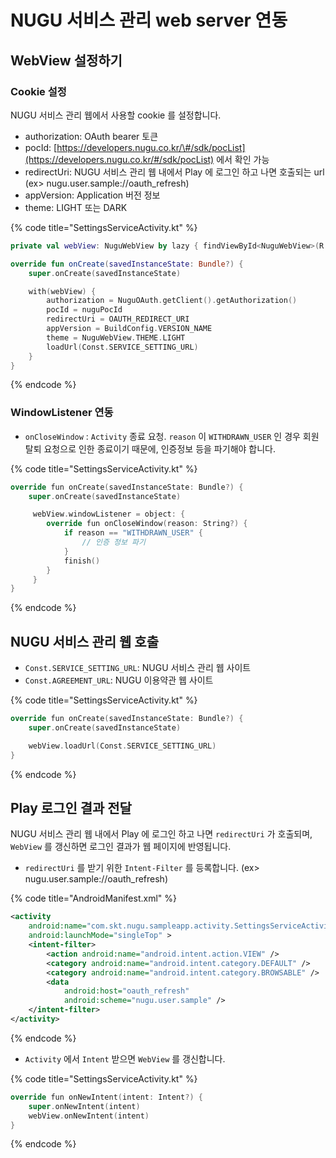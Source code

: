 # NUGU 서비스 관리 web server 연동

## WebView 설정하기

### Cookie 설정

NUGU 서비스 관리 웹에서 사용할 cookie 를 설정합니다.

* authorization: OAuth bearer 토큰
* pocId: [https://developers.nugu.co.kr/\#/sdk/pocList](https://developers.nugu.co.kr/#/sdk/pocList) 에서 확인 가능
* redirectUri: NUGU 서비스 관리 웹 내에서 Play 에 로그인 하고 나면 호출되는 url (ex&gt; nugu.user.sample://oauth_refresh)
* appVersion: Application 버전 정보
* theme: LIGHT 또는 DARK

{% code title="SettingsServiceActivity.kt" %}
```kotlin
private val webView: NuguWebView by lazy { findViewById<NuguWebView>(R.id.webView) }

override fun onCreate(savedInstanceState: Bundle?) {
    super.onCreate(savedInstanceState)

    with(webView) {
        authorization = NuguOAuth.getClient().getAuthorization()
        pocId = nuguPocId
        redirectUri = OAUTH_REDIRECT_URI
        appVersion = BuildConfig.VERSION_NAME
        theme = NuguWebView.THEME.LIGHT
        loadUrl(Const.SERVICE_SETTING_URL)
    }
}
```
{% endcode %}

### WindowListener 연동

* `onCloseWindow` : `Activity` 종료 요청. `reason` 이 `WITHDRAWN_USER` 인 경우 회원탈퇴 요청으로 인한 종료이기 때문에, 인증정보 등을 파기해야 합니다.

{% code title="SettingsServiceActivity.kt" %}
```swift
override fun onCreate(savedInstanceState: Bundle?) {
    super.onCreate(savedInstanceState)

     webView.windowListener = object: {
        override fun onCloseWindow(reason: String?) {
            if reason == "WITHDRAWN_USER" {
                // 인증 정보 파기
            }
            finish()
        }
     }       
}
```
{% endcode %}

## NUGU 서비스 관리 웹 호출

* `Const.SERVICE_SETTING_URL`: NUGU 서비스 관리 웹 사이트
* `Const.AGREEMENT_URL`: NUGU 이용약관 웹 사이트

{% code title="SettingsServiceActivity.kt" %}
```swift
override fun onCreate(savedInstanceState: Bundle?) {
    super.onCreate(savedInstanceState)

    webView.loadUrl(Const.SERVICE_SETTING_URL)
}
```
{% endcode %}

## Play 로그인 결과 전달

NUGU 서비스 관리 웹 내에서 Play 에 로그인 하고 나면 `redirectUri` 가 호출되며, `WebView` 를 갱신하면 로그인 결과가 웹 페이지에 반영됩니다.

* `redirectUri` 를 받기 위한 `Intent-Filter` 를 등록합니다. (ex&gt; nugu.user.sample://oauth_refresh)

{% code title="AndroidManifest.xml" %}
```xml
<activity
    android:name="com.skt.nugu.sampleapp.activity.SettingsServiceActivity"
    android:launchMode="singleTop" >
    <intent-filter>
        <action android:name="android.intent.action.VIEW" />
        <category android:name="android.intent.category.DEFAULT" />
        <category android:name="android.intent.category.BROWSABLE" />
        <data
            android:host="oauth_refresh"
            android:scheme="nugu.user.sample" />
    </intent-filter>
</activity>
```
{% endcode %}

* `Activity` 에서 `Intent`  받으면 `WebView` 를 갱신합니다.

{% code title="SettingsServiceActivity.kt" %}
```swift
override fun onNewIntent(intent: Intent?) {
    super.onNewIntent(intent)
    webView.onNewIntent(intent)
}
```
{% endcode %}

